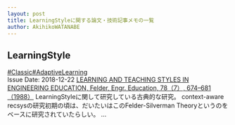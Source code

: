 ```yaml
---
layout: post
title: LearningStyleに関する論文・技術記事メモの一覧
author: AkihikoWATANABE
---
```

## LearningStyle
<div class="visible-content">
<a class="button" href="articles/Classic.html">#Classic</a><a class="button" href="articles/AdaptiveLearning.html">#AdaptiveLearning</a><br><span class="issue_date">Issue Date: 2018-12-22</span>
<a href="https://github.com/AkihikoWatanabe/paper_notes/issues/284">LEARNING AND TEACHING STYLES IN ENGINEERING EDUCATION, Felder, Engr. Education, 78（7）, 674–681 （1988）</a>
<span class="snippet">LearningStyleに関して研究している古典的な研究。context-aware recsysの研究初期の頃は、だいたいはこのFelder-Silverman Theoryというのをベースに研究されていたらしい。 ...</span>
</div>
